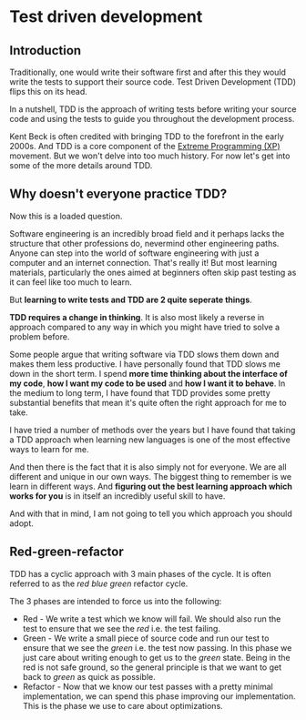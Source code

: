 # Test driven development

## Introduction

Traditionally, one would write their software first and after this they would write the tests to support their source code. Test Driven Development (TDD) flips this on its head.

In a nutshell, TDD is the approach of writing tests before writing your source code and using the tests to guide you throughout the development process.&#x20;

Kent Beck is often credited with bringing TDD to the forefront in the early 2000s. And TDD is a core component of the [Extreme Programming (XP)](https://agilealliance.org/glossary/xp/) movement. But we won't delve into too much history. For now let's get into some of the more details around TDD.

## Why doesn't everyone practice TDD?

Now this is a loaded question.&#x20;

Software engineering is an incredibly broad field and it perhaps lacks the structure that other professions do, nevermind other engineering paths. Anyone can step into the world of software engineering with just a computer and an internet connection. That's really it! But most learning materials, particularly the ones aimed at beginners often skip past testing as it can feel like too much to learn.

But **learning to write tests and TDD are 2 quite seperate things**.&#x20;

**TDD requires a change in thinking**. It is also most likely a reverse in approach compared to any way in which you might have tried to solve a problem before.

Some people argue that writing software via TDD slows them down and makes them less productive. I have personally found that TDD slows me down in the short term. I spend **more time thinking about the interface of my code**, **how I want my code to be used** and **how I want it to behave**. In the medium to long term, I have found that TDD provides some pretty substantial benefits that mean it's quite often the right approach for me to take.&#x20;

I have tried a number of methods over the years but I have found that taking a TDD approach when learning new languages is one of the most effective ways to learn for me.

And then there is the fact that it is also simply not for everyone. We are all different and unique in our own ways. The biggest thing to remember is we learn in different ways. And **figuring out the best learning approach which works for you** is in itself an incredibly useful skill to have.

And with that in mind, I am not going to tell you which approach you should adopt.

## Red-green-refactor

TDD has a cyclic approach with 3 main phases of the cycle. It is often referred to as the _red blue green_ refactor cycle.

The 3 phases are intended to force us into the following:

* Red - We write a test which we know will fail. We should also run the test to ensure that we see the _red_ i.e. the test failing.
* Green - We write a small piece of source code and run our test to ensure that we see the _green_ i.e. the test now passing. In this phase we just care about writing enough to get us to the _green_ state. Being in the red is not safe ground, so the general principle is that we want to get back to _green_ as quick as possible.
* Refactor - Now that we know our test passes with a pretty minimal implementation, we can spend this phase improving our implementation. This is the phase we use to care about optimizations.

